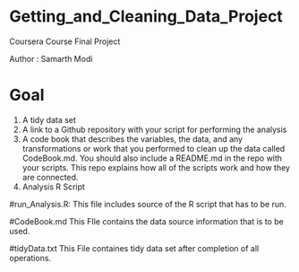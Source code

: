 # Getting_and_Cleaning_Data_Project
Coursera Course Final Project

Author : Samarth Modi

# Goal
1. A tidy data set
2. A link to a Github repository with your script for performing the analysis
3. A code book that describes the variables, the data, and any transformations or work that you performed to clean up the data called CodeBook.md. You should also include a README.md in the repo with your scripts. This repo explains how all of the scripts work and how they are connected.
4. Analysis R Script

#run_Analysis.R:
This file includes source of the R script that has to be run.

#CodeBook.md
This FIle contains the data source information that is to be used.

#tidyData.txt
This File containes tidy data set after completion of all operations.
